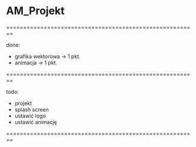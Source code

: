 # AM_Projekt
========================================================

done:
  * grafika wektorowa -> 1 pkt.
  * animacja -> 1 pkt.

========================================================

todo:
  * projekt
  * splash screen
  * ustawić logo
  * ustawić animację

========================================================
